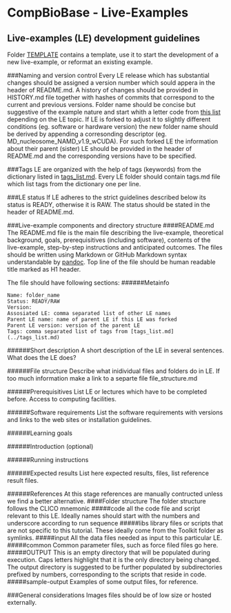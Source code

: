 CompBioBase - Live-Examples
===========
Live-examples (LE) development guidelines
-----
Folder [TEMPLATE](TEMPLATE/) contains a template, use it to start the development of a new live-example, or reformat an existing example.

###Naming and version control
Every LE release which has substantial changes should be assigned a version number which sould appera in the header of README.md. A history of changes should be provided in HISTORY.md file together with hashes of commits that correspond to the current and previous versions.
Folder name should be concise but suggestive of the example nature and start whith a letter code from [this list](../folder_codes.md) depending on the LE topic.
If LE is forked to adjust it to slightly different conditions (eg. software or hardware version) the new folder name should be derived by appending a corresonding descriptor (eg. MD_nucleosome_NAMD_v1.9_wCUDA). For such forked LE the information about their parent (sister) LE should be provided in the header of README.md and the corresponding versions have to be specified.

###Tags
LE are organized with the help of tags (keywords) from the dictionary listed in [tags_list.md](../tags_list.md). Every LE folder should contain tags.md file which list tags from the dictionary one per line.

###LE status
If LE adheres to the strict guidelines described below its status is READY, otherwise it is RAW. The status should be stated in the header of README.md.

###Live-example components and directory structure
####README.md
The README.md file is the main file describing the live-example, theoretical background, goals, prerequisitives (including software), contents of the live-example, step-by-step instructions and anticipated outcomes.
The files should be written using Markdown or GitHub Markdown syntax understandable by [pandoc](http://pandoc.org).
Top line of the file should be human readable title marked as H1 header.

The file should have following sections:
######Metainfo
````
Name: folder_name
Status: READY/RAW
Version: 
Assosiated LE: comma separated list of other LE names
Parent LE name: name of parent LE if this LE was forked
Parent LE version: version of the parent LE
Tags: comma separated list of tags from [tags_list.md](../tags_list.md)
````
######Short description
A short description of the LE in several sentences. What does the LE does?

######File structure
Describe what inidividual files and folders do in LE. If too much information make a link to a separte file file_structure.md

######Prerequisitives
List LE or lectures which have to be completed before. Access to computing facilities.

######Software requirements
List the software requirements with versions and links to the web sites or installation guidelines.

######Learning goals

######Introduction (optional)

######Running instructions

######Expected results
List here expected results, files, list reference result files.

######References
At this stage references are manually contructed unless we find a better alternative.
####Folder structure
The folder structure follows the CLICO mnemonic
#####code
all the code file and script relevant to this LE.
Ideally names should start with the numbers and underscore according to run sequence
#####libs
library files or scripts that are not specific to this tutorial.
These ideally come from the Toolkit folder as symlinks.
#####input
All the data files needed as input to this particular LE.
#####common
Common parameter files, such as force filed files go here.
#####OUTPUT
This is an empty directory that will be populated during execution.
Caps letters highlight that it is the only directory being changed.
The output directory is suggested to be further populated by subdirectories prefixed by numbers, corresponding to the scripts that reside in code.
#####sample-output
Examples of some output files, for reference.


###General considerations
Images files should be of low size or hosted externally.

